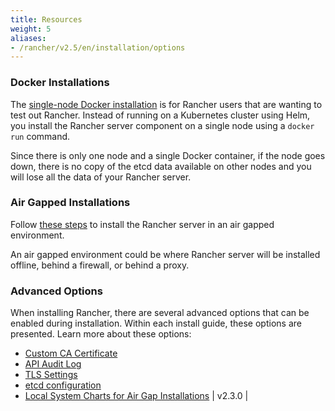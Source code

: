 ```yaml
---
title: Resources
weight: 5
aliases:
- /rancher/v2.5/en/installation/options
---
```


### Docker Installations

The [single-node Docker installation]({{<baseurl>}}/rancher/v2.5/en/installation/other-installation-methods/single-node-docker) is for Rancher users that are wanting to test out Rancher. Instead of running on a Kubernetes cluster using Helm, you install the Rancher server component on a single node using a `docker run` command.

Since there is only one node and a single Docker container, if the node goes down, there is no copy of the etcd data available on other nodes and you will lose all the data of your Rancher server.

### Air Gapped Installations

Follow [these steps]({{<baseurl>}}/rancher/v2.5/en/installation/other-installation-methods/air-gap) to install the Rancher server in an air gapped environment.

An air gapped environment could be where Rancher server will be installed offline, behind a firewall, or behind a proxy.

### Advanced Options

When installing Rancher, there are several advanced options that can be enabled during installation. Within each install guide, these options are presented. Learn more about these options:

- [Custom CA Certificate]({{<baseurl>}}/rancher/v2.5/en/installation/options/custom-ca-root-certificate/)
- [API Audit Log]({{<baseurl>}}/rancher/v2.5/en/installation/options/api-audit-log/)
- [TLS Settings]({{<baseurl>}}/rancher/v2.5/en/installation/options/tls-settings/)
- [etcd configuration]({{<baseurl>}}/rancher/v2.5/en/installation/options/etcd/)
- [Local System Charts for Air Gap Installations]({{<baseurl>}}/rancher/v2.5/en/installation/options/local-system-charts) | v2.3.0          |
